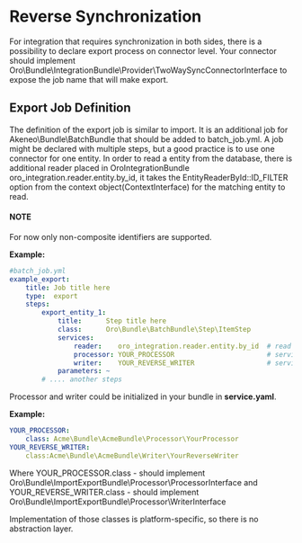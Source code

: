 <a id="dev-integrations-integrations-reverse-sync"></a>

# Reverse Synchronization

For integration that requires synchronization in both sides, there is a possibility to declare export process on connector level.
Your connector should implement Oro\\Bundle\\IntegrationBundle\\Provider\\TwoWaySyncConnectorInterface to expose the job name
that will make export.

## Export Job Definition

The definition of the export job is similar to import. It is an additional job for Akeneo\\Bundle\\BatchBundle
that should be added to batch_job.yml. A job might be declared with multiple steps, but a good practice is to use one connector for one entity.
In order to read a entity from the database, there is additional reader placed in OroIntegrationBundle oro_integration.reader.entity.by_id,
it takes the EntityReaderById::ID_FILTER option from the context object(ContextInterface) for the matching entity to read.

#### NOTE
For now only non-composite identifiers are supported.

**Example:**

```yaml
#batch_job.yml
example_export:
    title: Job title here
    type:  export
    steps:
        export_entity_1:
            title:      Step title here
            class:      Oro\Bundle\BatchBundle\Step\ItemStep
            services:
                reader:    oro_integration.reader.entity.by_id  # read entity from database by identifier
                processor: YOUR_PROCESSOR                       # service which process each record. Could prepare changeset for writer.
                writer:    YOUR_REVERSE_WRITER                  # service that are responsible for pushing data to remote instance
            parameters: ~
        # .... another steps
```

Processor and writer could be initialized in your bundle in **service.yaml**.

**Example:**

```yaml
YOUR_PROCESSOR:
    class: Acme\Bundle\AcmeBundle\Processor\YourProcessor
YOUR_REVERSE_WRITER:
    class:Acme\Bundle\AcmeBundle\Writer\YourReverseWriter
```

Where YOUR_PROCESSOR.class - should implement Oro\\Bundle\\ImportExportBundle\\Processor\\ProcessorInterface
and YOUR_REVERSE_WRITER.class - should implement Oro\\Bundle\\ImportExportBundle\\Processor\\WriterInterface

Implementation of those classes is platform-specific, so there is no abstraction layer.
